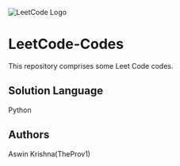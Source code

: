 ![LeetCode Logo](https://assets.leetcode.com/static_assets/public/webpack_bundles/images/LeetCode_nav.4d940ca72.png)

# LeetCode-Codes
This repository comprises some Leet Code codes.

## Solution Language

Python

## Authors

Aswin Krishna(TheProv1)
